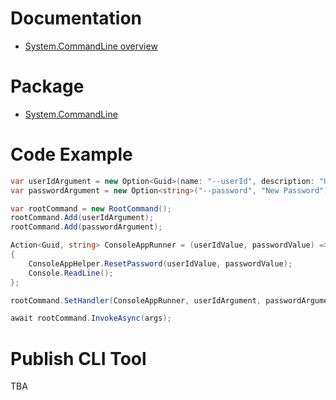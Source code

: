 # Documentation

- [System.CommandLine overview](https://docs.microsoft.com/en-us/dotnet/standard/commandline/)

# Package

- [System.CommandLine](https://www.nuget.org/packages/System.CommandLine/)

# Code Example

```csharp
var userIdArgument = new Option<Guid>(name: "--userId", description: "User ID", getDefaultValue: () => Guid.Empty);
var passwordArgument = new Option<string>("--password", "New Password");

var rootCommand = new RootCommand();
rootCommand.Add(userIdArgument);
rootCommand.Add(passwordArgument);

Action<Guid, string> ConsoleAppRunner = (userIdValue, passwordValue) =>
{
    ConsoleAppHelper.ResetPassword(userIdValue, passwordValue);
    Console.ReadLine();
};

rootCommand.SetHandler(ConsoleAppRunner, userIdArgument, passwordArgument);

await rootCommand.InvokeAsync(args);
```

# Publish CLI Tool
TBA
